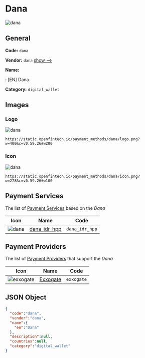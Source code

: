 
# Dana 
![dana](https://static.openfintech.io/payment_methods/dana/logo.png?w=400&c=v0.59.26#w200)  

## General 
**Code:** `dana` 
 
**Vendor:** `dana` [show -->](/vendors/dana/) 
 
**Name:** 
 
:	[EN] Dana 
 
**Category:** `digital_wallet` 
 

## Images 

### Logo 
![dana](https://static.openfintech.io/payment_methods/dana/logo.png?w=400&c=v0.59.26#w200)  

```
https://static.openfintech.io/payment_methods/dana/logo.png?w=400&c=v0.59.26#w200
```  

### Icon 
![dana](https://static.openfintech.io/payment_methods/dana/icon.png?w=278&c=v0.59.26#w100)  

```
https://static.openfintech.io/payment_methods/dana/icon.png?w=278&c=v0.59.26#w100
```  

## Payment Services 
 
The list of [Payment Services](/payment-services/) based on the _Dana_ 

|Icon|Name|Code| 
|:---:|:---:|:---:| 
|![dana](https://static.openfintech.io/payment_methods/dana/icon.png?w=278&c=v0.59.26#w100) |[dana_idr_hpp](/payment-services/dana_idr_hpp/)|`dana_idr_hpp`| 
 

## Payment Providers 
 
The list of [Payment Providers](/payment-providers/) that support the _Dana_ 

|Icon|Name|Code| 
|:---:|:---:|:---:| 
|![exxogate](https://static.openfintech.io/payment_providers/exxogate/icon.svg?w=278&c=v0.59.26#w100) |[Exxogate](/payment-providers/exxogate/)|`exxogate`| 
 

## JSON Object 

```json
{
  "code":"dana",
  "vendor":"dana",
  "name":{
    "en":"Dana"
  },
  "description":null,
  "countries":null,
  "category":"digital_wallet"
}
```  
